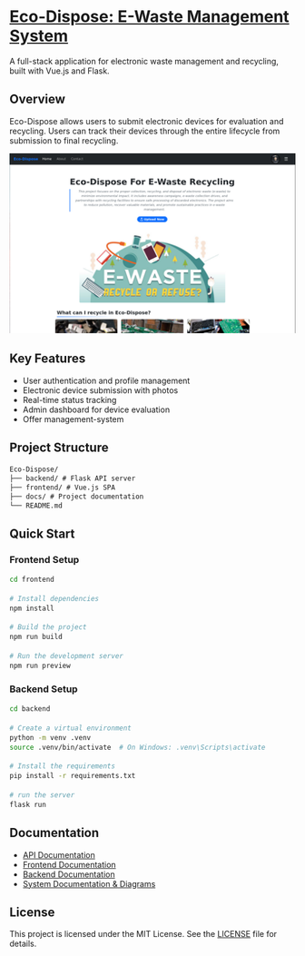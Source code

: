 # [Eco-Dispose: E-Waste Management System](https://bahaamohamed98.github.io/Eco-Dispose/)

A full-stack application for electronic waste management and recycling, built with Vue.js and Flask.

## Overview

Eco-Dispose allows users to submit electronic devices for evaluation and recycling. Users can track their devices through the entire lifecycle from submission to final recycling.

![Project Screenshot](assets/preview.png)

## Key Features

- User authentication and profile management
- Electronic device submission with photos
- Real-time status tracking
- Admin dashboard for device evaluation
- Offer management-system

## Project Structure

```text
Eco-Dispose/
├── backend/ # Flask API server
├── frontend/ # Vue.js SPA
├── docs/ # Project documentation
└── README.md
```

## Quick Start

### Frontend Setup

```bash
cd frontend

# Install dependencies
npm install

# Build the project
npm run build

# Run the development server
npm run preview
```

### Backend Setup

```bash
cd backend

# Create a virtual environment
python -m venv .venv
source .venv/bin/activate  # On Windows: .venv\Scripts\activate

# Install the requirements
pip install -r requirements.txt

# run the server
flask run
```

## Documentation

- [API Documentation](docs/api/index.md)
- [Frontend Documentation](frontend/README.md)
- [Backend Documentation](backend/README.md)
- [System Documentation & Diagrams](docs/index.md)

## License

This project is licensed under the MIT License. See the [LICENSE](LICENSE) file for details.

